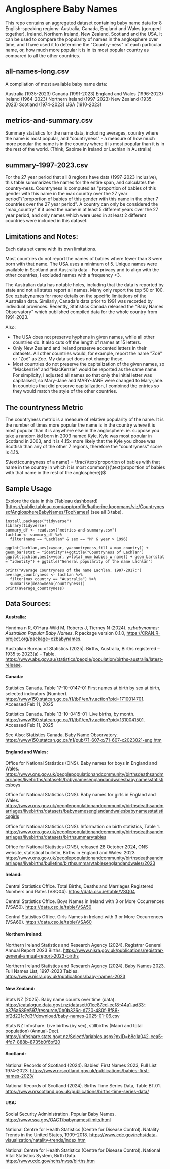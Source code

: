 # Anglosphere Baby Names

This repo contains an aggregated dataset containing baby name data for 8 English-speaking regions: Australia, Canada, England and Wales (goruped together), Ireland, Northern Ireland, New Zealand, Scotland and the USA. It can be used to compare the popularity of names in the anglosphere over time, and I have used it to determine the "Country-ness" of each particular name, or, how much more popular it is in its most popular country as compared to all the other countries.

## all-names-long.csv

A compilation of most available baby name data:

Australia (1935-2023)
Canada (1991-2023)
England and Wales (1996-2023)
Ireland (1964-2023)
Northern Ireland (1997-2023)
New Zealand (1935-2023)
Scotland (1974-2023)
USA (1910-2023)

## metrics-and-summary.csv

Summary statistics for the name data, including averages, country where the name is most popular, and "countryness" - a measure of how much more popular the name is in the country where it is most popular than it is in the rest of the world. (Think, Saoirse in Ireland or Lachlan in Australia)

## summary-1997-2023.csv

For the 27 year period that all 8 regions have data (1997-2023 inclusive), this table summarizes the names for the entire span, and calculates the country-ness. Countryness is computed as "proportion of babies of this gender with this name in the max country over the 27 year period"/"proportion of babies of this gender with this name in the other 7 countries over the 27 year period". A country can only be considered the "max_country" if it used the name in at least 5 different years over the 27 year period, and only names which were used in at least 2 different countries were included in this dataset.

## Limitations and Notes:

Each data set came with its own limitations. 

Most countries do not report the names of babies where fewer than 3 were born with that name. The USA uses a minimum of 5. Unique names were available in Scotland and Australia data - For privacy and to align with the other countries, I excluded names with a frequency <3.

The Australian data has notable holes, including that the data is reported by state and not all states report all names. Many only report the top 50 or 100. See [ozbabynames](https://github.com/robjhyndman/ozbabynames) for more details on the specific limitations of the Australian data. Similarly, Canada's data prior to 1991 was recorded by individual provinces. Recently, Statistics Canada released the "Baby Names Observatory" which published compiled data for the whole country from 1991-2023.

Also:
* The USA does not preserve hyphens in given names, while all other countries do. It also cuts off the length of names at 15 letters.
* Only New Zealand and Ireland preserve accented letters in their datasets. All other countries would, for example, report the name "Zoë" or "Zoé" as Zoe. My data set does not change these.
* Most countries do not preserve the capitalization of the given names, so "Mackenzie" and "MacKenzie" would be reported as the same name. For simplicity, I adjusted all names so that only the initial letter was capitalised, so Mary-Jane and MARY-JANE were changed to Mary-jane. In countries that did preserve capitalization, I combined the entries so they would match the style of the other countries.

## The countryness Metric

The countryness metric is a measure of relative popularity of the name. It is the number of times more popular the name is in the country where it is most popular than it is anywhere else in the anglosphere. ie. suppose you take a random kid born in 2003 named Kyle. Kyle was most popular in Scotland in 2003, and it is 4.15x more likely that the Kyle you chose was Scottish than any of the other 7 regions, therefore the "countryness" score is 4.15.

$\text{countryness of a name} = \frac{\text{proportion of babies with that name in the country in which it is most common}}{\text{proportion of babies with that name in the rest of the anglosphere}}$

## Sample Usage

Explore the data in this (Tableau dashboard)[https://public.tableau.com/app/profile/katherine.koopmans/viz/CountrynessofAnglosphereBabyNames/TopNames] (see all 3 tabs).

```{r}
install.packages("tidyverse")
library(tidyverse)
summary_df <- read.csv("metrics-and-summary.csv")
lachlan <- summary_df %>%
  filter(name == "Lachlan" & sex == "M" & year > 1996)

ggplot(lachlan,aes(x=year, y=countryness,fill = max_country)) + geom_bar(stat = "identity")+ggtitle("Countryness of Lachlan")
ggplot(lachlan,aes(x=year, y=total_num_babies_w_name)) + geom_bar(stat = "identity") + ggtitle("General popularity of the name Lachlan")

print("Average Countryness of the name Lachlan, 1997-2017:")
average_countryness <- lachlan %>% 
  filter(max_country == "Australia") %>% 
  summarise(mean=mean(countryness))
print(average_countryness)
```

## Data Sources:

#### Australia:

Hyndma
n R, O'Hara-Wild M, Roberts J, Tierney N (2024). _ozbabynames: Australian
  Popular Baby Names_. R package version 0.1.0,
  <https://CRAN.R-project.org/package=ozbabynames>.

Australian Bureau of Statistics (2025). Births, Australia, Births registered – 1935 to 2023(a) - Table. https://www.abs.gov.au/statistics/people/population/births-australia/latest-release.

#### Canada:

Statistics Canada. Table 17-10-0147-01  First names at birth by sex at birth, selected indicators (Number). https://www150.statcan.gc.ca/t1/tbl1/en/tv.action?pid=1710014701. Accessed Feb 11, 2025

Statistics Canada. Table 13-10-0415-01  Live births, by month. https://www150.statcan.gc.ca/t1/tbl1/en/tv.action?pid=1310041501. Accessed Feb 11, 2025

See Also:
Statistics Canada. Baby Name Observatory. https://www150.statcan.gc.ca/n1/pub/71-607-x/71-607-x2023021-eng.htm

#### England and Wales:

Office for National Statistics (ONS). Baby names for boys in England and Wales. https://www.ons.gov.uk/peoplepopulationandcommunity/birthsdeathsandmarriages/livebirths/datasets/babynamesenglandandwalesbabynamesstatisticsboys

Office for National Statistics (ONS). Baby names for girls in England and Wales. https://www.ons.gov.uk/peoplepopulationandcommunity/birthsdeathsandmarriages/livebirths/datasets/babynamesenglandandwalesbabynamesstatisticsgirls

Office for National Statistics (ONS). Information on birth statistics, Table 1. https://www.ons.gov.uk/peoplepopulationandcommunity/birthsdeathsandmarriages/livebirths/datasets/birthsummarytables

Office for National Statistics (ONS), released 28 October 2024, ONS website, statistical bulletin, Births in England and Wales: 2023 https://www.ons.gov.uk/peoplepopulationandcommunity/birthsdeathsandmarriages/livebirths/bulletins/birthsummarytablesenglandandwales/2023

#### Ireland:

Central Statistics Office. Total Births, Deaths and Marriages Registered Numbers and Rates (VSQ04). https://data.cso.ie/table/VSQ04

Central Statistics Office. Boys Names in Ireland with 3 or More Occurrences (VSA50). https://data.cso.ie/table/VSA50

Central Statistics Office. Girls Names in Ireland with 3 or More Occurrences (VSA60). https://data.cso.ie/table/VSA60

#### Northern Ireland:

Northern Ireland Statistics and Research Agency (2024). Registrar General Annual Report 2023 Births. https://www.nisra.gov.uk/publications/registrar-general-annual-report-2023-births

Northern Ireland Statistics and Research Agency (2024). Baby Names 2023, Full Names List, 1997-2023 Tables. https://www.nisra.gov.uk/publications/baby-names-2023

#### New Zealand:

Stats NZ (2025). Baby name counts over time (data). https://catalogue.data.govt.nz/dataset/01ee87cd-ecf8-44a1-ad33-b376a689e597/resource/0b0b326c-d720-480f-8f86-bf2d221c7d3f/download/baby-names-2025-01-06.csv

Stats NZ Infoshare. Live births (by sex), stillbirths (Maori and total population) (Annual-Dec). https://infoshare.stats.govt.nz/SelectVariables.aspx?pxID=b8c1a042-cea5-4fd7-888b-8735b0f6bf20

#### Scotland:

National Records of Scotland (2024). Babies' First Names 2023, Full List 1974-2023. https://www.nrscotland.gov.uk/publications/babies-first-names-2023/

National Records of Scotland (2024). Births Time Series Data, Table BT.01. https://www.nrscotland.gov.uk/publications/births-time-series-data/

#### USA:

Social Security Administration. Popular Baby Names. https://www.ssa.gov/OACT/babynames/limits.html

National Centre for Health Statistics (Centre for Disease Control). Natality Trends in the United States, 1909–2018. https://www.cdc.gov/nchs/data-visualization/natality-trends/index.htm

National Centre for Health Statistics (Centre for Disease Control). National Vital Statistics System, Birth Data. https://www.cdc.gov/nchs/nvss/births.htm